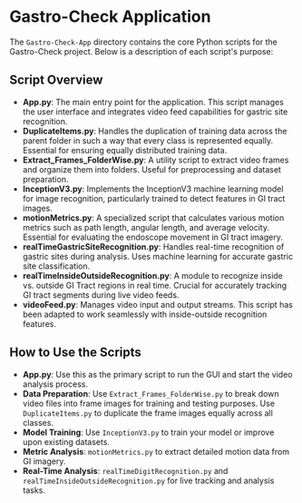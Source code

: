 
# Gastro-Check Application

The `Gastro-Check-App` directory contains the core Python scripts for the Gastro-Check project. Below is a description of each script's purpose:

## Script Overview

- **App.py**: The main entry point for the application. This script manages the user interface and integrates video feed capabilities for gastric site recognition.
- **DuplicateItems.py**: Handles the duplication of training data across the parent folder in such a way that every class is represented equally. Essential for ensuring equally distributed training data.
- **Extract_Frames_FolderWise.py**: A utility script to extract video frames and organize them into folders. Useful for preprocessing and dataset preparation.
- **InceptionV3.py**: Implements the InceptionV3 machine learning model for image recognition, particularly trained to detect features in GI tract images.
- **motionMetrics.py**: A specialized script that calculates various motion metrics such as path length, angular length, and average velocity. Essential for evaluating the endoscope movement in GI tract imagery.
- **realTimeGastricSiteRecognition.py**: Handles real-time recognition of gastric sites during analysis. Uses machine learning for accurate gastric site classification.
- **realTimeInsideOutsideRecognition.py**: A module to recognize inside vs. outside GI Tract regions in real time. Crucial for accurately tracking GI tract segments during live video feeds.
- **videoFeed.py**: Manages video input and output streams. This script has been adapted to work seamlessly with inside-outside recognition features.

## How to Use the Scripts

- **App.py**: Use this as the primary script to run the GUI and start the video analysis process.
- **Data Preparation**: Use `Extract_Frames_FolderWise.py` to break down video files into frame images for training and testing purposes. Use `DuplicateItems.py` to duplicate the frame images equally across all classes.
- **Model Training**: Use `InceptionV3.py` to train your model or improve upon existing datasets.
- **Metric Analysis**: `motionMetrics.py` to extract detailed motion data from GI imagery.
- **Real-Time Analysis**: `realTimeDigitRecognition.py` and `realTimeInsideOutsideRecognition.py` for live tracking and analysis tasks.

